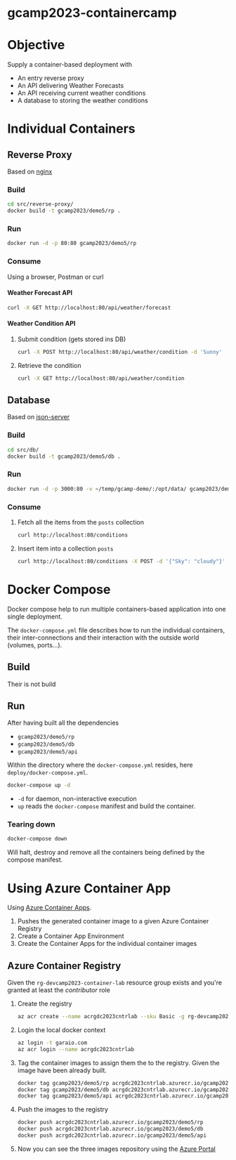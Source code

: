 # gcamp2023-containercamp

# Objective

Supply a container-based deployment with

- An entry reverse proxy
- An API delivering Weather Forecasts
- An API receiving current weather conditions
- A database to storing the weather conditions

# Individual Containers

## Reverse Proxy

Based on [nginx](https://hub.docker.com/_/nginx/)

### Build

```bash
cd src/reverse-proxy/
docker build -t gcamp2023/demo5/rp .
```

### Run
```sh
docker run -d -p 80:80 gcamp2023/demo5/rp
```

### Consume

Using a browser, Postman or curl

#### Weather Forecast API

```bash
curl -X GET http://localhost:80/api/weather/forecast
```

#### Weather Condition API

1. Submit condition (gets stored ins DB)
   ```bash
   curl -X POST http://localhost:80/api/weather/condition -d 'Sunny'
   ```
1. Retrieve the condition
   ```bash
   curl -X GET http://localhost:80/api/weather/condition
   ```

## Database

Based on [json-server](https://github.com/typicode/json-server)

### Build

```bash
cd src/db/
docker build -t gcamp2023/demo5/db .
```

### Run

```sh
docker run -d -p 3000:80 -v ~/temp/gcamp-demo/:/opt/data/ gcamp2023/demo5/db
```

### Consume

1. Fetch all the items from the `posts` collection
   ```bash
   curl http://localhost:80/conditions
   ```
2. Insert item into a collection `posts`
   ```bash
   curl http://localhost:80/conditions -X POST -d '{"Sky": "cloudy"}'
   ```

# Docker Compose

Docker compose help to run multiple containers-based application into one single deployment.

The `docker-compose.yml` file describes how to run the individual containers, their inter-connections and their interaction with the outside world (volumes, ports...).

## Build

Their is not build

## Run

After having built all the dependencies

- `gcamp2023/demo5/rp`
- `gcamp2023/demo5/db`
- `gcamp2023/demo5/api`

Within the directory where the `docker-compose.yml` resides, here `deploy/docker-compose.yml`.

```bash
docker-compose up -d
```

- `-d` for daemon, non-interactive execution
- `up` reads the `docker-compose` manifest and build the container.

### Tearing down
```bash
docker-compose down
```

Will halt, destroy and remove all the containers being defined by the compose manifest.

# Using Azure Container App

Using [Azure Container Apps](https://learn.microsoft.com/en-us/azure/container-apps/overview).

1. Pushes the generated container image to a given Azure Container Registry
2. Create a Container App Environment
3. Create the Container Apps for the individual container images

## Azure Container Registry

Given the `rg-devcamp2023-container-lab` resource group exists and you're granted at least the _contributor_ role


1. Create the registry
   ```bash
   az acr create --name acrgdc2023cntrlab --sku Basic -g rg-devcamp2023-container-lab
   ```
2. Login the local docker context
   ```bash
   az login -t garaio.com
   az acr login --name acrgdc2023cntrlab
   ```
3. Tag the container images to assign them the to the registry. Given the image have been already built.
   ```bash
   docker tag gcamp2023/demo5/rp acrgdc2023cntrlab.azurecr.io/gcamp2023/demo5/rp
   docker tag gcamp2023/demo5/db acrgdc2023cntrlab.azurecr.io/gcamp2023/demo5/db
   docker tag gcamp2023/demo5/api acrgdc2023cntrlab.azurecr.io/gcamp2023/demo5/api
   ```

4. Push the images to the registry
   ```bash
   docker push acrgdc2023cntrlab.azurecr.io/gcamp2023/demo5/rp
   docker push acrgdc2023cntrlab.azurecr.io/gcamp2023/demo5/db
   docker push acrgdc2023cntrlab.azurecr.io/gcamp2023/demo5/api
   ```

5. Now you can see the three images repository using the [Azure Portal](https://portal.azure.com/#@garaio.com/resource/subscriptions/ce167e67-9065-4703-ae02-b0ee721302a9/resourceGroups/rg-devcamp2023-container-lab/providers/Microsoft.ContainerRegistry/registries/acrgdc2023cntrlab/repository)